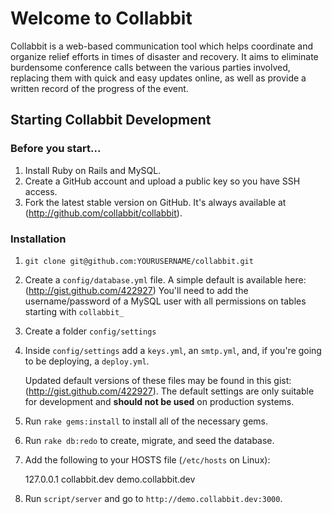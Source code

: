 # Welcome to Collabbit

Collabbit is a web-based communication tool which helps coordinate and organize relief efforts in times of disaster and recovery. It aims to eliminate burdensome conference calls between the various parties involved, replacing them with quick and easy updates online, as well as provide a written record of the progress of the event.

## Starting Collabbit Development

### Before you start...

1. Install Ruby on Rails and MySQL.
2. Create a GitHub account and upload a public key so you have SSH access.
3. Fork the latest stable version on GitHub. It's always available at (http://github.com/collabbit/collabbit).

### Installation
1. `git clone git@github.com:YOURUSERNAME/collabbit.git`
2. Create a `config/database.yml` file. A simple default is available here: (http://gist.github.com/422927)
	You'll need to add the username/password of a MySQL user with all permissions on tables starting with `collabbit_`
3. Create a folder `config/settings`
4. Inside `config/settings` add a `keys.yml`, an `smtp.yml`, and, if you're going to be deploying, a `deploy.yml`.

	Updated default versions of these files may be found in this gist: (http://gist.github.com/422927). The default settings are only suitable for development and **should not be used** on production systems.
5. Run `rake gems:install` to install all of the necessary gems.
6. Run `rake db:redo` to create, migrate, and seed the database.
7. Add the following to your HOSTS file (`/etc/hosts` on Linux):

    127.0.0.1 collabbit.dev demo.collabbit.dev

8. Run `script/server` and go to `http://demo.collabbit.dev:3000`.
